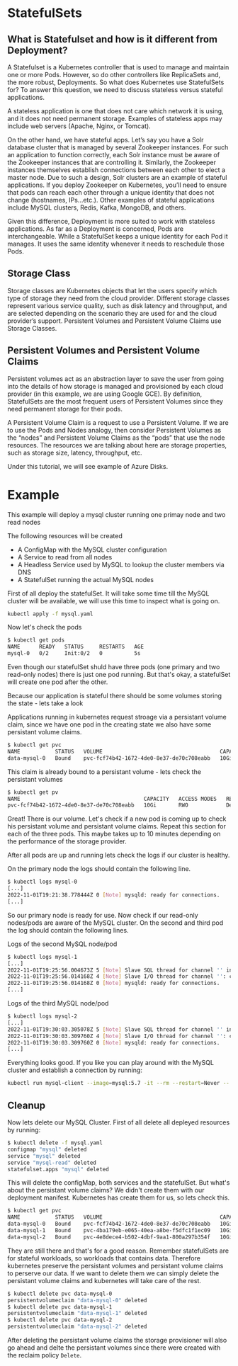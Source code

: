 # StatefulSets

## What is Statefulset and how is it different from Deployment?

A Statefulset is a Kubernetes controller that is used to manage and maintain one or more Pods. However, so do other controllers like ReplicaSets and, the more robust, Deployments. So what does Kubernetes use StatefulSets for? To answer this question, we need to discuss stateless versus stateful applications.

A stateless application is one that does not care which network it is using, and it does not need permanent storage. Examples of stateless apps may include web servers (Apache, Nginx, or Tomcat).

On the other hand, we have stateful apps. Let’s say you have a Solr database cluster that is managed by several Zookeeper instances. For such an application to function correctly, each Solr instance must be aware of the Zookeeper instances that are controlling it. Similarly, the Zookeeper instances themselves establish connections between each other to elect a master node. Due to such a design, Solr clusters are an example of stateful applications. If you deploy Zookeeper on Kubernetes, you’ll need to ensure that pods can reach each other through a unique identity that does not change (hostnames, IPs...etc.). Other examples of stateful applications include MySQL clusters, Redis, Kafka, MongoDB, and others.

Given this difference, Deployment is more suited to work with stateless applications. As far as a Deployment is concerned, Pods are interchangeable. While a StatefulSet keeps a unique identity for each Pod it manages. It uses the same identity whenever it needs to reschedule those Pods.

## Storage Class

Storage classes are Kubernetes objects that let the users specify which type of storage they need from the cloud provider. Different storage classes represent various service quality, such as disk latency and throughput, and are selected depending on the scenario they are used for and the cloud provider’s support. Persistent Volumes and Persistent Volume Claims use Storage Classes.

## Persistent Volumes and Persistent Volume Claims

Persistent volumes act as an abstraction layer to save the user from going into the details of how storage is managed and provisioned by each cloud provider (in this example, we are using Google GCE). By definition, StatefulSets are the most frequent users of Persistent Volumes since they need permanent storage for their pods.

A Persistent Volume Claim is a request to use a Persistent Volume. If we are to use the Pods and Nodes analogy, then consider Persistent Volumes as the “nodes” and Persistent Volume Claims as the “pods” that use the node resources. The resources we are talking about here are storage properties, such as storage size, latency, throughput, etc.

Under this tutorial, we will see example of Azure Disks.

# Example

This example will deploy a mysql cluster running one primay node and two read nodes

The following resources will be created

- A ConfigMap with the MySQL cluster configuration
- A Service to read from all nodes
- A Headless Service used by MySQL to lookup the cluster members via DNS
- A StatefulSet running the actual MySQL nodes

First of all deploy the statefulSet. It will take some time till the MySQL cluster will be available, we will use this time to inspect what is going on.

```bash
kubectl apply -f mysql.yaml
```

Now let's check the pods

```bash
$ kubectl get pods
NAME      READY   STATUS     RESTARTS   AGE
mysql-0   0/2     Init:0/2   0          5s
```

Even though our statefulSet shuld have three pods (one primary and two read-only nodes) there is just one pod running. But that's okay, a statefulSet will create one pod after the other.

Because our application is stateful there should be some volumes storing the state - lets take a look

Applications running in kubernetes request stroage via a persistant volume claim, since we have one pod in the creating state we also have some persistant volume claims.

```bash
$ kubectl get pvc
NAME           STATUS   VOLUME                                     CAPACITY   ACCESS MODES   STORAGECLASS   AGE
data-mysql-0   Bound    pvc-fcf74b42-1672-4de0-8e37-de70c708eabb   10Gi       RWO            default        3s
```

This claim is already bound to a persistant volume - lets check the persistant volumes

```bash
$ kubectl get pv
NAME                                       CAPACITY   ACCESS MODES   RECLAIM POLICY   STATUS   CLAIM                        STORAGECLASS   REASON   AGE
pvc-fcf74b42-1672-4de0-8e37-de70c708eabb   10Gi       RWO            Delete           Bound    cedric-ahlers/data-mysql-0   default                 12s
```

Great! There is our volume. Let's check if a new pod is coming up to check his persistant volume and persistant volume claims. Repeat this section for each of the three pods. This maybe takes up to 10 minutes depending on the performance of the storage provider.

After all pods are up and running lets check the logs if our cluster is healthy.

On the primary node the logs should contain the following line.

```bash
$ kubectl logs mysql-0
[...]
2022-11-01T19:21:38.778444Z 0 [Note] mysqld: ready for connections.
[...]
```

So our primary node is ready for use. Now check if our read-only nodes/pods are aware of the MySQL cluster. On the second and third pod the log should contain the following lines.

Logs of the second MySQL node/pod

```bash
$ kubectl logs mysql-1
[...]
2022-11-01T19:25:56.004673Z 5 [Note] Slave SQL thread for channel '' initialized, starting replication in log 'mysql-0-bin.000003' at position 154, relay log './mysql-1-relay-bin.000001' position: 4
2022-11-01T19:25:56.014168Z 4 [Note] Slave I/O thread for channel '': connected to master 'root@mysql-0.mysql:3306',replication started in log 'mysql-0-bin.000003' at position 154
2022-11-01T19:25:56.014168Z 0 [Note] mysqld: ready for connections.
[...]
```

Logs of the third MySQL node/pod

```bash
$ kubectl logs mysql-2
[...]
2022-11-01T19:30:03.305078Z 5 [Note] Slave SQL thread for channel '' initialized, starting replication in log 'mysql-0-bin.000003' at position 154, relay log './mysql-2-relay-bin.000001' position: 4
2022-11-01T19:30:03.309760Z 4 [Note] Slave I/O thread for channel '': connected to master 'root@mysql-0.mysql:3306',replication started in log 'mysql-0-bin.000003' at position 154
2022-11-01T19:30:03.309760Z 0 [Note] mysqld: ready for connections.
[...]
```

Everything looks good. If you like you can play around with the MySQL cluster and establish a connection by running:

```bash
kubectl run mysql-client --image=mysql:5.7 -it --rm --restart=Never -- mysql -h mysql-0.mysql
```

## Cleanup

Now lets delete our MySQL Cluster. First of all delete all depleyed resources by running:

```bash
$ kubectl delete -f mysql.yaml
configmap "mysql" deleted
service "mysql" deleted
service "mysql-read" deleted
statefulset.apps "mysql" deleted
```

This will delete the configMap, both services and the statefulSet. But what's about the persistant volume claims? We didn't create them with our deployment manifest. Kubernetes has create them for us, so lets check this.

```bash
$ kubectl get pvc
NAME           STATUS   VOLUME                                     CAPACITY   ACCESS MODES   STORAGECLASS   AGE
data-mysql-0   Bound    pvc-fcf74b42-1672-4de0-8e37-de70c708eabb   10Gi       RWO            default        19m
data-mysql-1   Bound    pvc-4ba179eb-e065-40ea-a8be-f5dfc1f1ec09   10Gi       RWO            default        18m
data-mysql-2   Bound    pvc-4e8dece4-b502-4dbf-9aa1-800a297b354f   10Gi       RWO            default        14m
```

They are still there and that's for a good reason. Remember statefulSets are for stateful workloads, so workloads that contains data. Therefore kubernetes preserve the persistant volumes and persistant volume claims to perserve our data. If we want to delete them we can simply delete the persistant volume claims and kubernetes will take care of the rest.

```bash
$ kubectl delete pvc data-mysql-0
persistentvolumeclaim "data-mysql-0" deleted
$ kubectl delete pvc data-mysql-1
persistentvolumeclaim "data-mysql-1" deleted
$ kubectl delete pvc data-mysql-2
persistentvolumeclaim "data-mysql-2" deleted
```

After deleting the persistant volume claims the storage provisioner will also go ahead and delte the persistant volumes since there were created with the reclaim policy `Delete`.
